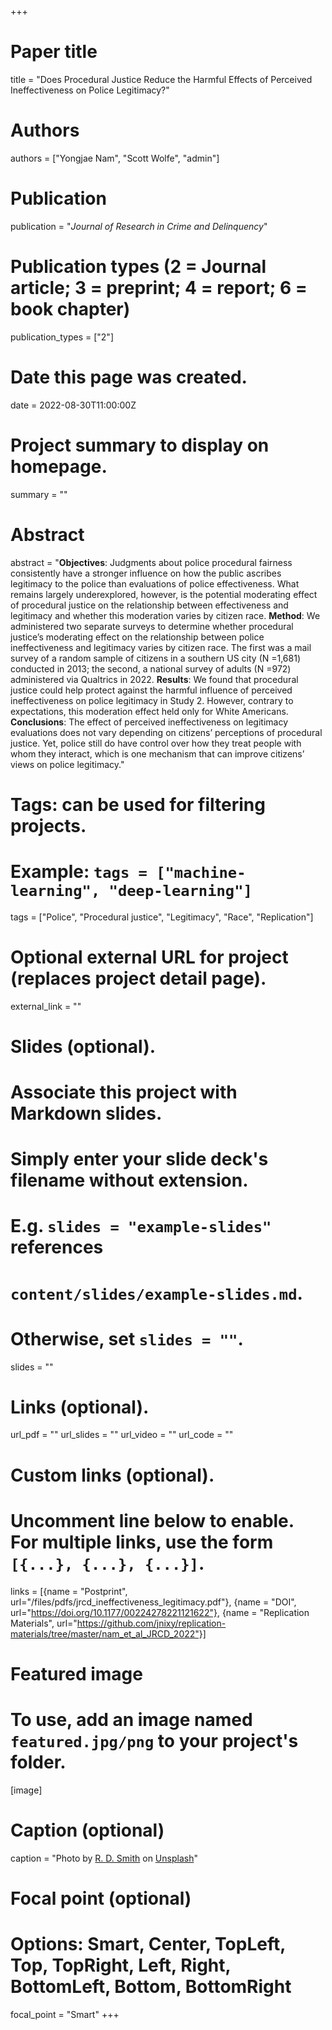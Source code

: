 +++
# Paper title
title = "Does Procedural Justice Reduce the Harmful Effects of Perceived Ineffectiveness on Police Legitimacy?"

# Authors
authors = ["Yongjae Nam", "Scott Wolfe", "admin"]

# Publication
publication = "*Journal of Research in Crime and Delinquency*"

# Publication types (2 = Journal article; 3 = preprint; 4 = report; 6 = book chapter)
publication_types = ["2"]

# Date this page was created.
date = 2022-08-30T11:00:00Z

# Project summary to display on homepage.
summary = ""

# Abstract
abstract = "**Objectives**: Judgments about police procedural fairness consistently have a stronger influence on how the public ascribes legitimacy to the police than evaluations of police effectiveness. What remains largely underexplored, however, is the potential moderating effect of procedural justice on the relationship between effectiveness and legitimacy and whether this moderation varies by citizen race. **Method**: We administered two separate surveys to determine whether procedural justice’s moderating effect on the relationship between police ineffectiveness and legitimacy varies by citizen race. The first was a mail survey of a random sample of citizens in a southern US city (N =1,681) conducted in 2013; the second, a national survey of adults (N =972) administered via Qualtrics in 2022. **Results**: We found that procedural justice could help protect against the harmful influence of perceived ineffectiveness on police legitimacy in Study 2. However, contrary to expectations, this moderation effect held only for White Americans. **Conclusions**: The effect of perceived ineffectiveness on legitimacy evaluations does not vary depending on citizens’ perceptions of procedural justice. Yet, police still do have control over how they treat people with whom they interact, which is one mechanism that can improve citizens’ views on police legitimacy."

# Tags: can be used for filtering projects.
# Example: `tags = ["machine-learning", "deep-learning"]`
tags = ["Police", "Procedural justice", "Legitimacy", "Race", "Replication"]

# Optional external URL for project (replaces project detail page).
external_link = ""

# Slides (optional).
#   Associate this project with Markdown slides.
#   Simply enter your slide deck's filename without extension.
#   E.g. `slides = "example-slides"` references 
#   `content/slides/example-slides.md`.
#   Otherwise, set `slides = ""`.
slides = ""

# Links (optional).
url_pdf = ""
url_slides = ""
url_video = ""
url_code = ""

# Custom links (optional).
#   Uncomment line below to enable. For multiple links, use the form `[{...}, {...}, {...}]`.
links = [{name = "Postprint", url="/files/pdfs/jrcd_ineffectiveness_legitimacy.pdf"}, {name = "DOI", url="https://doi.org/10.1177/00224278221121622"}, {name = "Replication Materials", url="https://github.com/jnixy/replication-materials/tree/master/nam_et_al_JRCD_2022"}]

# Featured image
# To use, add an image named `featured.jpg/png` to your project's folder. 
[image]
  # Caption (optional)
  caption = "Photo by [R. D. Smith](https://unsplash.com/@rd421) on [Unsplash](https://unsplash.com/photos/od3jdQqX8O8)"
  
  # Focal point (optional)
  # Options: Smart, Center, TopLeft, Top, TopRight, Left, Right, BottomLeft, Bottom, BottomRight
  focal_point = "Smart"
+++

